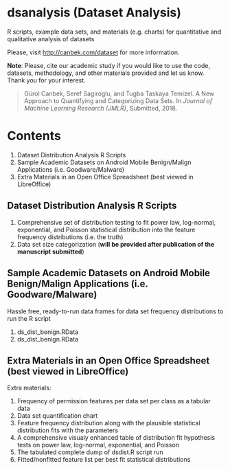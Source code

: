 # dsanalysis (Dataset Analysis)
R scripts, example data sets, and materials (e.g. charts) for quantitative and qualitative analysis of datasets

Please, visit http://canbek.com/dataset for more information.

**Note**: Please, cite our academic study if you would like to use the code, datasets, methodology, and other materials provided and let us know. Thank you for your interest.

> Gürol Canbek, Seref Sagiroglu, and Tugba Taskaya Temizel. A New Approach to Quantifying and Categorizing Data Sets. In *Journal of Machine Learning Research (JMLR)*, Submitted, 2018.

# Contents
1. Dataset Distribution Analysis R Scripts
2. Sample Academic Datasets on Android Mobile Benign/Malign Applications (i.e. Goodware/Malware)
3. Extra Materials in an Open Office Spreadsheet (best viewed in LibreOffice)

## Dataset Distribution Analysis R Scripts
1. Comprehensive set of distribution testing to fit power law, log-normal, exponential, and Poisson statistical distribution into the feature frequency distributions (i.e. the truth)
2. Data set size categorization (**will be provided after publication of the manuscript submitted**)

## Sample Academic Datasets on Android Mobile Benign/Malign Applications (i.e. Goodware/Malware)
Hassle free, ready-to-run data frames for data set frequency distributions to run the R script
1. ds_dist_benign.RData
2. ds_dist_benign.RData
## Extra Materials in an Open Office Spreadsheet (best viewed in LibreOffice)
Extra materials:
1. Frequency of permission features per data set per class as a tabular data
2. Data set quantification chart
3. Feature frequency distribution along with the plausible statistical distribution fits with the parameters
4. A comprehensive visualy enhanced table of distribution fit hypothesis tests on power law, log-normal, exponential, and Poisson
5. The tabulated complete dump of dsdist.R script run
6. Fitted/nonfitted feature list per best fit statistical distributions
